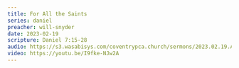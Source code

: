 ```yaml
---
title: For All the Saints
series: daniel
preacher: will-snyder
date: 2023-02-19
scripture: Daniel 7:15-28
audio: https://s3.wasabisys.com/coventrypca.church/sermons/2023.02.19.A For All the Saints - Will Snyder.mp3
video: https://youtu.be/I9fke-NJw2A
---
```

